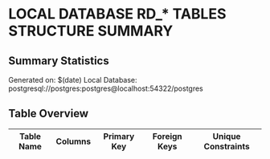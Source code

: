 # LOCAL DATABASE RD_* TABLES STRUCTURE SUMMARY

## Summary Statistics
Generated on: $(date)
Local Database: postgresql://postgres:postgres@localhost:54322/postgres

## Table Overview

| Table Name | Columns | Primary Key | Foreign Keys | Unique Constraints |
|------------|---------|-------------|--------------|-------------------|